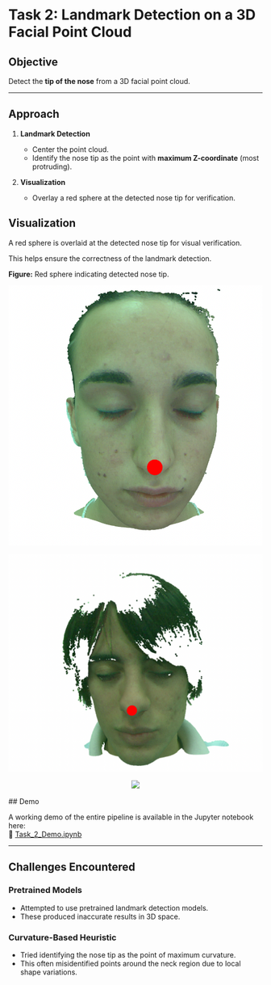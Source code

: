 # Task 2: Landmark Detection on a 3D Facial Point Cloud

## Objective
Detect the **tip of the nose** from a 3D facial point cloud.

---

## Approach

1. **Landmark Detection**
   - Center the point cloud.
   - Identify the nose tip as the point with **maximum Z-coordinate** (most protruding).

2. **Visualization**
   - Overlay a red sphere at the detected nose tip for verification.


## Visualization

A red sphere is overlaid at the detected nose tip for visual verification.

This helps ensure the correctness of the landmark detection.

**Figure:** Red sphere indicating detected nose tip.

<p align="center">
<img src="./output/point_cloud_1.png" width="900">
</p>

<p align="center">
<img src="./output/point_cloud_2.png" width="900">
</p>
<p align="center">
<img src="./output/DICOM" width="900">
</p>
## Demo

A working demo of the entire pipeline is available in the Jupyter notebook here:  
🔗 [Task_2_Demo.ipynb](https://github.com/TapasKumarDutta1/Tasks/blob/main/Task2/Task_2_Demo.ipynb)

---

## Challenges Encountered

### Pretrained Models
- Attempted to use pretrained landmark detection models.
- These produced inaccurate results in 3D space.

### Curvature-Based Heuristic
- Tried identifying the nose tip as the point of maximum curvature.
- This often misidentified points around the neck region due to local shape variations.

